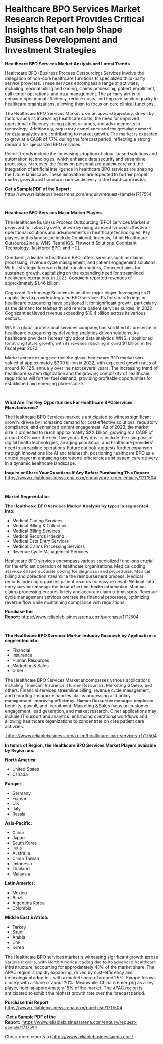 <p><h1>Healthcare BPO Services Market Research Report Provides Critical Insights that can help Shape Business Development and Investment Strategies</h1></p><p><strong>Healthcare BPO Services Market Analysis and Latest Trends</strong></p>
<p><p>Healthcare BPO (Business Process Outsourcing) Services involve the delegation of non-core healthcare functions to specialized third-party service providers. These services encompass a range of activities, including medical billing and coding, claims processing, patient enrollment, call center operations, and data management. The primary aim is to enhance operational efficiency, reduce costs, and improve service quality in healthcare organizations, allowing them to focus on core clinical functions.</p><p>The Healthcare BPO Services Market is on an upward trajectory, driven by factors such as increasing healthcare costs, the need for improved operational efficiency, rising patient volumes, and advancements in technology. Additionally, regulatory compliance and the growing demand for data analytics are contributing to market growth. The market is expected to grow at a CAGR of 7.7% during the forecast period, reflecting a strong demand for specialized BPO services.</p><p>Recent trends include the increasing adoption of cloud-based solutions and automation technologies, which enhance data security and streamline processes. Moreover, the focus on personalized patient care and the integration of artificial intelligence in healthcare BPO services are shaping the future landscape. These innovations are expected to further propel market growth and transform service delivery in the healthcare sector.</p></p>
<p><strong>Get a Sample PDF of the Report:&nbsp;</strong> <a href="https://www.reliablebusinessarena.com/enquiry/request-sample/1717504?utm_campaign=2875&utm_medium=2&utm_source=Github&utm_content=ia&utm_term=03032025&utm_id=healthcare-bpo-services">https://www.reliablebusinessarena.com/enquiry/request-sample/1717504</a></p>
<p>&nbsp;</p>
<p><strong>Healthcare BPO Services Major Market Players</strong></p>
<p><p>The Healthcare Business Process Outsourcing (BPO) Services Market is projected for robust growth, driven by rising demand for cost-effective operational solutions and advancements in healthcare technologies. Key players in this landscape include Conduent, Invensis, Infinit Healthcare, Outsource2india, WNS, TeamHGS, Flatworld Solutions, Cognizant Technology, Taskforce BPO, and HCL.</p><p>Conduent, a leader in healthcare BPO, offers services such as claims processing, revenue cycle management, and patient engagement solutions. With a strategic focus on digital transformations, Conduent aims for sustained growth, capitalizing on the expanding need for streamlined healthcare operations. In 2022, Conduent reported revenues of approximately $1.46 billion.</p><p>Cognizant Technology Solutions is another major player, leveraging its IT capabilities to provide integrated BPO services. Its holistic offerings in healthcare outsourcing have positioned it for significant growth, particularly as the demand for telehealth and remote patient services surges. In 2022, Cognizant achieved revenue exceeding $19.4 billion across its various sectors.</p><p>WNS, a global professional services company, has solidified its presence in healthcare outsourcing by delivering analytics-driven solutions. As healthcare providers increasingly adopt data analytics, WNS is positioned for strong future growth, with its revenue reaching around $1 billion in the fiscal year 2022.</p><p>Market estimates suggest that the global healthcare BPO market was valued at approximately $300 billion in 2022, with expected growth rates of around 10-12% annually over the next several years. The increasing trend of healthcare system digitization and the growing complexity of healthcare regulations will further fuel demand, providing profitable opportunities for established and emerging players alike.</p></p>
<p>&nbsp;</p>
<p><strong>What Are The Key Opportunities For Healthcare BPO Services Manufacturers?</strong></p>
<p><p>The Healthcare BPO Services market is anticipated to witness significant growth, driven by increasing demand for cost-effective solutions, regulatory compliance, and enhanced patient engagement. As of 2023, the market size is projected to reach approximately $XX billion, growing at a CAGR of around XX% over the next five years. Key drivers include the rising use of digital health technologies, an aging population, and healthcare providers' need to streamline operations. Future outlook suggests further expansion through innovations like AI and telehealth, positioning healthcare BPO as a critical player in enhancing operational efficiencies and patient care delivery in a dynamic healthcare landscape.</p></p>
<p><strong>Inquire or Share Your Questions If Any Before Purchasing This Report:</strong> <a href="https://www.reliablebusinessarena.com/enquiry/pre-order-enquiry/1717504?utm_campaign=2875&utm_medium=2&utm_source=Github&utm_content=ia&utm_term=03032025&utm_id=healthcare-bpo-services">https://www.reliablebusinessarena.com/enquiry/pre-order-enquiry/1717504</a></p>
<p>&nbsp;</p>
<p><strong>Market Segmentation</strong></p>
<p><strong>The Healthcare BPO Services Market Analysis by types is segmented into:</strong></p>
<p><ul><li>Medical Coding Services</li><li>Medical Billing & Collection</li><li>Medical Billing Services</li><li>Medical Records Indexing</li><li>Medical Data Entry Services</li><li>Medical Claims Processing Services</li><li>Revenue Cycle Management Services</li></ul></p>
<p><p>Healthcare BPO services encompass various specialized functions crucial for the efficient operation of healthcare organizations. Medical coding services ensure accurate coding for diagnoses and procedures. Medical billing and collection streamline the reimbursement process. Medical records indexing organizes patient records for easy retrieval. Medical data entry services manage the input of critical health information. Medical claims processing ensures timely and accurate claim submissions. Revenue cycle management services oversee the financial processes, optimizing revenue flow while maintaining compliance with regulations.</p></p>
<p><strong>Purchase this Report:&nbsp;</strong><a href="https://www.reliablebusinessarena.com/purchase/1717504?utm_campaign=2875&utm_medium=2&utm_source=Github&utm_content=ia&utm_term=03032025&utm_id=healthcare-bpo-services">https://www.reliablebusinessarena.com/purchase/1717504</a></p>
<p>&nbsp;</p>
<p><strong>The Healthcare BPO Services Market Industry Research by Application is segmented into:</strong></p>
<p><ul><li>Financial</li><li>Insurance</li><li>Human Resources</li><li>Marketing & Sales</li><li>Other</li></ul></p>
<p><p>The Healthcare BPO Services Market encompasses various applications including Financial, Insurance, Human Resources, Marketing & Sales, and others. Financial services streamline billing, revenue cycle management, and reporting. Insurance handles claims processing and policy management, improving efficiency. Human Resources manages employee benefits, payroll, and recruitment. Marketing & Sales focus on customer engagement, lead generation, and market research. Other applications may include IT support and analytics, enhancing operational workflows and allowing healthcare organizations to concentrate on core patient care activities.</p></p>
<p><a href="https://www.reliablebusinessarena.com/healthcare-bpo-services-r1717504?utm_campaign=2875&utm_medium=2&utm_source=Github&utm_content=ia&utm_term=03032025&utm_id=healthcare-bpo-services">&nbsp;https://www.reliablebusinessarena.com/healthcare-bpo-services-r1717504</a></p>
<p><strong>In terms of Region, the Healthcare BPO Services Market Players available by Region are:</strong></p>
<p>
    <p> <strong> North America: </strong>
        <ul>
            <li>United States</li>
            <li>Canada</li>
        </ul>
        </p> 
    <p> <strong> Europe: </strong>
        <ul>
            <li>Germany</li>
            <li>France</li>
            <li>U.K.</li>
            <li>Italy</li>
            <li>Russia</li>
        </ul>
        </p> 
    <p> <strong> Asia-Pacific: </strong>
        <ul>
            <li>China</li>
            <li>Japan</li>
            <li>South Korea</li>
            <li>India</li>
            <li>Australia</li>
            <li>China Taiwan</li>
            <li>Indonesia</li>
            <li>Thailand</li>
            <li>Malaysia</li>
        </ul>
        </p> 
    <p> <strong> Latin America: </strong>
        <ul>
            <li>Mexico</li>
            <li>Brazil</li>
            <li>Argentina Korea</li>
            <li>Colombia</li>
        </ul>
        </p> 
    <p> <strong> Middle East & Africa: </strong>
        <ul>
            <li>Turkey</li>
            <li>Saudi</li>
            <li>Arabia</li>
            <li>UAE</li>
            <li>Korea</li>
        </ul>
    </p>
    </p>
<p><p>The Healthcare BPO services market is witnessing significant growth across various regions, with North America leading due to its advanced healthcare infrastructure, accounting for approximately 40% of the market share. The APAC region is rapidly expanding, driven by cost-efficiency and technological adoption, with a market share of around 25%. Europe follows closely with a share of about 20%. Meanwhile, China is emerging as a key player, holding approximately 15% of the market. The APAC region is anticipated to exhibit the highest growth rate over the forecast period.</p></p>
<p><strong>Purchase this Report: </strong><a href="https://www.reliablebusinessarena.com/purchase/1717504?utm_campaign=2875&utm_medium=2&utm_source=Github&utm_content=ia&utm_term=03032025&utm_id=healthcare-bpo-services">https://www.reliablebusinessarena.com/purchase/1717504</a></p>
<p>&nbsp;<strong>Get a Sample PDF of the Report:&nbsp;&nbsp;</strong><a href="https://www.reliablebusinessarena.com/enquiry/request-sample/1717504?utm_campaign=2875&utm_medium=2&utm_source=Github&utm_content=ia&utm_term=03032025&utm_id=healthcare-bpo-services">https://www.reliablebusinessarena.com/enquiry/request-sample/1717504</a></p>
<p><strong></strong></p>
<p>Check more reports on <a href="https://www.reliablebusinessarena.com/?utm_campaign=2875&utm_medium=2&utm_source=Github&utm_content=ia&utm_term=03032025&utm_id=healthcare-bpo-services">https://www.reliablebusinessarena.com/</a></p>